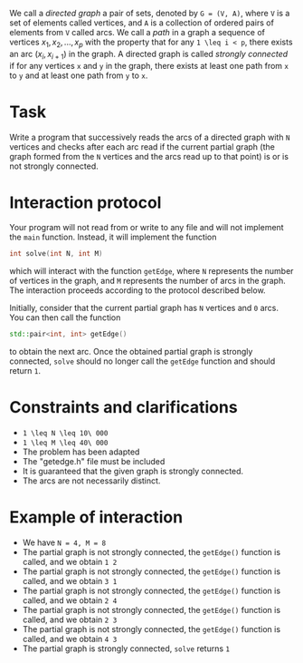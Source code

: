 We call a *directed graph* a pair of sets, denoted by `G = (V, A)`, where `V` is a set of elements called vertices, and `A` is a collection of ordered pairs of elements from `V` called arcs. We call a *path* in a graph a sequence of vertices $x_1, x_2, ..., x_p$ with the property that for any `1 \leq i < p`, there exists an arc $(x_i, x_{i+1})$ in the graph. A directed graph is called *strongly connected* if for any vertices `x` and `y` in the graph, there exists at least one path from `x` to `y` and at least one path from `y` to `x`.

# Task
Write a program that successively reads the arcs of a directed graph with `N` vertices and checks after each arc read if the current partial graph (the graph formed from the `N` vertices and the arcs read up to that point) is or is not strongly connected.

# Interaction protocol
Your program will not read from or write to any file and will not implement the `main` function. Instead, it will implement the function

```cpp
int solve(int N, int M)
```
which will interact with the function `getEdge`, where `N` represents the number of vertices in the graph, and `M` represents the number of arcs in the graph. The interaction proceeds according to the protocol described below.

Initially, consider that the current partial graph has `N` vertices and `0` arcs. You can then call the function

```cpp
std::pair<int, int> getEdge()
```
to obtain the next arc. Once the obtained partial graph is strongly connected, `solve` should no longer call the `getEdge` function and should return `1`.

# Constraints and clarifications
* `1 \leq N \leq 10\ 000`
* `1 \leq M \leq 40\ 000`
* The problem has been adapted
* The "getedge.h" file must be included
* It is guaranteed that the given graph is strongly connected.
* The arcs are not necessarily distinct.

# Example of interaction
* We have `N = 4, M = 8`
* The partial graph is not strongly connected, the `getEdge()` function is called, and we obtain `1 2`
* The partial graph is not strongly connected, the `getEdge()` function is called, and we obtain `3 1`
* The partial graph is not strongly connected, the `getEdge()` function is called, and we obtain `2 4`
* The partial graph is not strongly connected, the `getEdge()` function is called, and we obtain `2 3`
* The partial graph is not strongly connected, the `getEdge()` function is called, and we obtain `4 3`
* The partial graph is strongly connected, `solve` returns `1`